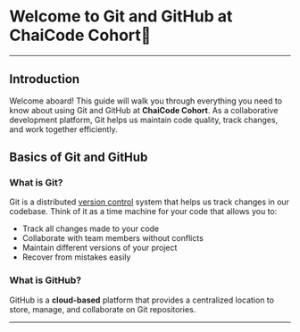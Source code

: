 # Welcome to Git and GitHub at ChaiCode Cohort🚀

---

## Introduction

Welcome aboard! This guide will walk you through everything you need to know about using Git and GitHub at **ChaiCode Cohort**. As a collaborative development platform, Git helps us maintain code quality, track changes, and work together efficiently.

## Basics of Git and GitHub

### What is Git?

Git is a distributed [version control](https://en.wikipedia.org/wiki/Version_control) system that helps us track changes in our codebase. Think of it as a time machine for your code that allows you to:

- Track all changes made to your code
- Collaborate with team members without conflicts
- Maintain different versions of your project
- Recover from mistakes easily

### What is GitHub?

GitHub is a **cloud-based** platform that provides a centralized location to store, manage, and collaborate on Git repositories.

---

